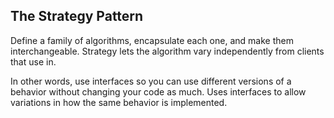 ## The Strategy Pattern
Define a family of algorithms, encapsulate each one, and make them interchangeable.
Strategy lets the algorithm vary independently from clients that use in.

In other words, use interfaces so you can use different versions of a behavior 
without changing your code as much. Uses interfaces to allow variations in how 
the same behavior is implemented.
